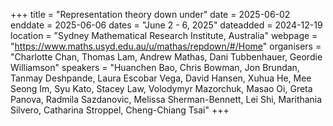 +++
title = "Representation theory down under"
date = 2025-06-02
enddate = 2025-06-06
dates = "June 2 - 6, 2025"
dateadded = 2024-12-19
location = "Sydney Mathematical Research Institute, Australia"
webpage = "https://www.maths.usyd.edu.au/u/mathas/repdown/#/Home"
organisers = "Charlotte Chan, Thomas Lam, Andrew Mathas, Dani Tubbenhauer, Geordie Williamson"
speakers = "Huanchen Bao, Chris Bowman, Jon Brundan, Tanmay Deshpande, Laura Escobar Vega, David Hansen, Xuhua He, Mee Seong Im, Syu Kato, Stacey Law, Volodymyr Mazorchuk, Masao Oi, Greta Panova, Radmila Sazdanovic, Melissa Sherman-Bennett, Lei Shi, Marithania Silvero, Catharina Stroppel, Cheng-Chiang Tsai"
+++
